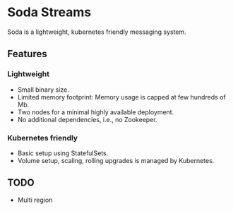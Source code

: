 # Soda Streams

Soda is a lightweight, kubernetes friendly messaging system.

## Features

### Lightweight

- Small binary size.
- Limited memory footprint: Memory usage is capped at few hundreds of Mb.
- Two nodes for a minimal highly available deployment.
- No additional dependencies, i.e., no Zookeeper.

### Kubernetes friendly

- Basic setup using StatefulSets.
- Volume setup, scaling, rolling upgrades is managed by Kubernetes.


## TODO
- Multi region
